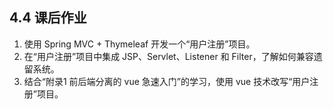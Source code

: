 ## 4.4 课后作业

1. 使用 Spring MVC + Thymeleaf 开发一个“用户注册”项目。
2. 在“用户注册”项目中集成 JSP、Servlet、Listener 和 Filter，了解如何兼容遗留系统。
3. 结合“附录1 前后端分离的 vue 急速入门”的学习，使用 vue 技术改写“用户注册”项目。

